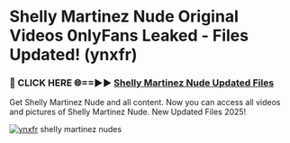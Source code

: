 # Shelly Martinez Nude Original Videos 0nlyFans Leaked - Files Updated! (ynxfr)

<h3>🔴 CLICK HERE 🌐==►► <a href="https://tinyurl.com/yc6ubb5a" rel="nofollow">Shelly Martinez Nude Updated Files</a></h3>

Get Shelly Martinez Nude and all content. Now you can access all videos and pictures of Shelly Martinez Nude. New Updated Files 2025!

[![ynxfr](https://i.imgur.com/7eu0CRL.gif)](https://tinyurl.com/yc6ubb5a)
shelly martinez nudes